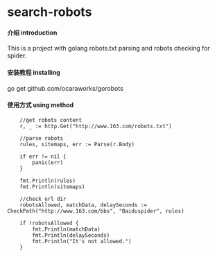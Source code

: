 # search-robots

#### 介绍 introduction
This is a project with golang robots.txt parsing and robots checking for spider.

#### 安装教程 installing

go get github.com/ocaraworks/gorobots

#### 使用方式 using method
```golang
    //get robots content
    r, _ := http.Get("http://www.163.com/robots.txt")
	
	//parse robots
	rules, sitemaps, err := Parse(r.Body)

	if err != nil {
		panic(err)
	}

	fmt.Println(rules)
	fmt.Println(sitemaps)

	//check url dir
	robotsAllowed, matchData, delaySeconds := CheckPath("http://www.163.com/bbs", "Baiduspider", rules)

	if !robotsAllowed {
		fmt.Println(matchData)
		fmt.Println(delaySeconds)
		fmt.Println("It's not allowed.")
	}
```